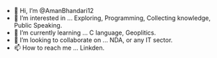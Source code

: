 - 👋 Hi, I’m @AmanBhandari12
- 👀 I’m interested in ... Exploring, Programming, Collecting knowledge, Public Speaking.
- 🌱 I’m currently learning ... C language, Geoplitics.
- 💞️ I’m looking to collaborate on ... NDA, or any IT sector.
- 📫 How to reach me ... Linkden.

<!---
AmanBhandari12/AmanBhandari12 is a ✨ special ✨ repository because its `README.md` (this file) appears on your GitHub profile.
You can click the Preview link to take a look at your changes.
--->
